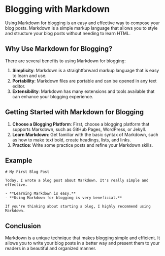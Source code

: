 # Blogging with Markdown

Using Markdown for blogging is an easy and effective way to compose your blog posts. Markdown is a simple markup language that allows you to style and structure your blog posts without needing to learn HTML.

## Why Use Markdown for Blogging?

There are several benefits to using Markdown for blogging:

1. **Simplicity**: Markdown is a straightforward markup language that is easy to learn and use.
2. **Portability**: Markdown files are portable and can be opened in any text editor.
3. **Extensibility**: Markdown has many extensions and tools available that can enhance your blogging experience.

## Getting Started with Markdown for Blogging

1. **Choose a Blogging Platform**: First, choose a blogging platform that supports Markdown, such as GitHub Pages, WordPress, or Jekyll.
2. **Learn Markdown**: Get familiar with the basic syntax of Markdown, such as how to make text bold, create headings, lists, and links.
3. **Practice**: Write some practice posts and refine your Markdown skills.

## Example

```
# My First Blog Post

Today, I wrote a blog post about Markdown. It's really simple and effective.

- **Learning Markdown is easy.**
- **Using Markdown for blogging is very beneficial.**

If you're thinking about starting a blog, I highly recommend using Markdown.
```

## Conclusion

Markdown is a unique technique that makes blogging simple and efficient. It allows you to write your blog posts in a better way and present them to your readers in a beautiful and organized manner.
